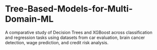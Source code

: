 # Tree-Based-Models-for-Multi-Domain-ML
A comparative study of Decision Trees and XGBoost across classification and regression tasks using datasets from car evaluation, brain cancer detection, wage prediction, and credit risk analysis.
